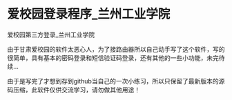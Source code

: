 # 爱校园登录程序_兰州工业学院
爱校园第三方登录_兰州工业学院

由于甘肃爱校园的软件太恶心人，为了接路由器所以自己动手写了这个软件，写的很简单，具有基本的密码登录和短信验证码登录，还有其他的一些小功能，未完待续...

由于是写完了才想到存到github当自己的一次小练习，所以只保留了最新版本的源码压缩，此软件仅供交流学习，请勿做其他用途！
